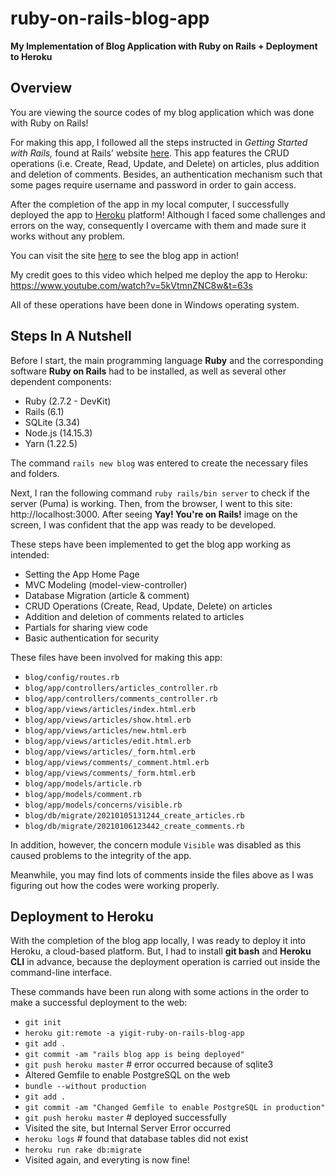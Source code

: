 # ruby-on-rails-blog-app

**My Implementation of Blog Application with Ruby on Rails + Deployment to Heroku**

## Overview

You are viewing the source codes of my blog application which was done with Ruby on Rails!

For making this app, I followed all the steps instructed in _Getting Started with Rails,_ found at Rails' website [here](https://guides.rubyonrails.org/getting_started.html). This app features the CRUD operations (i.e. Create, Read, Update, and Delete) on articles, plus addition and deletion of comments. Besides, an authentication mechanism such that some pages require username and password in order to gain access.

After the completion of the app in my local computer, I successfully deployed the app to [Heroku](https://www.heroku.com) platform! Although I faced some challenges and errors on the way, consequently I overcame with them and made sure it works without any problem.

You can visit the site [here](https://yigit-ruby-on-rails-blog-app.herokuapp.com/) to see the blog app in action! 

My credit goes to this video which helped me deploy the app to Heroku: https://www.youtube.com/watch?v=5kVtmnZNC8w&t=63s

All of these operations have been done in Windows operating system.

## Steps In A Nutshell

Before I start, the main programming language **Ruby** and the corresponding software **Ruby on Rails** had to be installed, as well as several other dependent components:

* Ruby (2.7.2 - DevKit)
* Rails (6.1)
* SQLite (3.34)
* Node.js (14.15.3)
* Yarn (1.22.5)

The command `rails new blog` was entered to create the necessary files and folders.

Next, I ran the following command `ruby rails/bin server` to check if the server (Puma) is working. Then, from the browser, I went to this site: http://localhost:3000. After seeing **Yay! You're on Rails!** image on the screen, I was confident that the app was ready to be developed.

These steps have been implemented to get the blog app working as intended:

* Setting the App Home Page
* MVC Modeling (model-view-controller)
* Database Migration (article & comment)
* CRUD Operations (Create, Read, Update, Delete) on articles
* Addition and deletion of comments related to articles
* Partials for sharing view code
* Basic authentication for security

These files have been involved for making this app:

* `blog/config/routes.rb`
* `blog/app/controllers/articles_controller.rb`
* `blog/app/controllers/comments_controller.rb`
* `blog/app/views/articles/index.html.erb`
* `blog/app/views/articles/show.html.erb`
* `blog/app/views/articles/new.html.erb`
* `blog/app/views/articles/edit.html.erb`
* `blog/app/views/articles/_form.html.erb`
* `blog/app/views/comments/_comment.html.erb`
* `blog/app/views/comments/_form.html.erb`
* `blog/app/models/article.rb`
* `blog/app/models/comment.rb`
* `blog/app/models/concerns/visible.rb`
* `blog/db/migrate/20210105131244_create_articles.rb`
* `blog/db/migrate/20210106123442_create_comments.rb`

In addition, however, the concern module `Visible` was disabled as this caused problems to the integrity of the app.

Meanwhile, you may find lots of comments inside the files above as I was figuring out how the codes were working properly.

## Deployment to Heroku

With the completion of the blog app locally, I was ready to deploy it into Heroku, a cloud-based platform. But, I had to install **git bash** and **Heroku CLI** in advance, because the deployment operation is carried out inside the command-line interface.

These commands have been run along with some actions in the order to make a successful deployment to the web:

* `git init`
* `heroku git:remote -a yigit-ruby-on-rails-blog-app`
* `git add .`
* `git commit -am "rails blog app is being deployed"`
* `git push heroku master`  # error occurred because of sqlite3
* Altered Gemfile to enable PostgreSQL on the web
* `bundle --without production`
* `git add .`
* `git commit -am "Changed Gemfile to enable PostgreSQL in production"`
* `git push heroku master`  # deployed successfully
* Visited the site, but Internal Server Error occurred
* `heroku logs`  # found that database tables did not exist
* `heroku run rake db:migrate`
* Visited again, and everyting is now fine!

